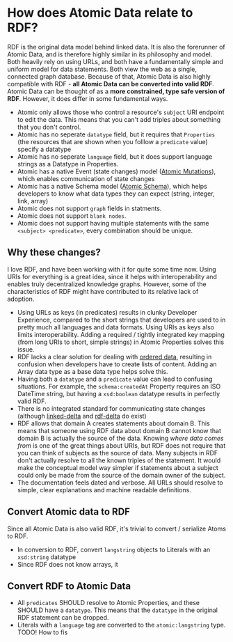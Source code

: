 # How does Atomic Data relate to RDF?

RDF is the original data model behind linked data.
It is also the forerunner of Atomic Data, and is therefore highly similar in its philosophy and model.
Both heavily rely on using URLs, and both have a fundamentally simple and uniform model for data statements.
Both view the web as a single, connected graph database.
Because of that, Atomic Data is also highly compatible with RDF - **all Atomic Data can be converted into valid RDF**.
Atomic Data can be thought of as a **more constrained, type safe version of RDF**.
However, it does differ in some fundamental ways.

- Atomic only allows those who control a resource's `subject` URI endpoint to edit the data. This means that you can't add triples about something that you don't control.
- Atomic has no seperate `datatype` field, but it requires that `Properties` (the resources that are shown when you folllow a `predicate` value) specify a datatype
- Atomic has no seperate `language` field, but it does support language strings as a Datatype in Properties.
- Atomic has a native Event (state changes) model ([Atomic Mutations](/ATOMIC-MUTATIONS.md)), which enables communication of state changes
- Atomic has a native Schema model ([Atomic Schema](/ATOMIC-SCHEMA.md)), which helps developers to know what data types they can expect (string, integer, link, array)
- Atomic does not support `graph` fields in statments.
- Atomic does not support `blank nodes`.
- Atomic does not support having multiple statements with the same `<subject> <predicate>`, every combination should be unique.

## Why these changes?

I love RDF, and have been working with it for quite some time now.
Using URIs for everything is a great idea, since it helps with interoperability and enables truly decentralized knowledge graphs.
However, some of the characteristics of RDF might have contributed to its relative lack of adoption.

- Using URLs as keys (in predicates) results in clunky Developer Experience, compared to the short strings that developers are used to in pretty much all languages and data formats. Using URIs as keys also limits interoperability. Adding a required / tightly integrated key mapping (from long URIs to short, simple strings) in Atomic Properties solves this issue.
- RDF lacks a clear solution for dealing with [ordered data](https://ontola.io/blog/ordered-data-in-rdf/), resulting in confusion when developers have to create lists of content. Adding an Array data type as a base data type helps solve this.
- Having both a `datatype` and a `predicate` value can lead to confusing situations. For example, the `schema:createdAt` Property requires an ISO DateTime string, but having a `xsd:boolean` datatype results in perfectly valid RDF.
- There is no integrated standard for communicating state changes (although [linked-delta](https://github.com/ontola/linked-delta) and [rdf-delta](https://afs.github.io/rdf-delta/) do exist)
- RDF allows that domain A creates statements about domain B. This means that someone using RDF data about domain B cannot know that domain B is actually the source of the data. Knowing _where data comes from_ is one of the great things about URIs, but RDF does not require that you can think of subjects as the source of data. Many subjects in RDF don't actually resolve to all the known triples of the statement. It would make the conceptual model way simpler if statements about a subject could only be made from the source of the domain owner of the subject.
- The documentation feels dated and verbose. All URLs should resolve to simple, clear explanations and machine readable definitions.

## Convert Atomic data to RDF

Since all Atomic Data is also valid RDF, it's trivial to convert / serialize Atoms to RDF.

- In conversion to RDF, convert `langstring` objects to Literals with an `xsd:string` datatype
- Since RDF does not know arrays, it

## Convert RDF to Atomic Data

- All `predicates` SHOULD resolve to Atomic Properties, and these SHOULD have a `datatype`. This means that the `datatype` in the original RDF statement can be dropped.
- Literals with a `language` tag are converted to the `atomic:langstring` type. TODO! How to fis
